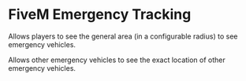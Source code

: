 # FiveM Emergency Tracking
 
Allows players to see the general area (in a configurable radius) to see emergency vehicles.

Allows other emergency vehicles to see the exact location of other emergency vehicles.